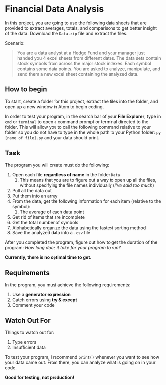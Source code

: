# Financial Data Analysis
In this project, you are going to use the following data sheets that are provided to extract averages, totals, and comparisons to get better insight of the data. Download the `Data.zip` file and extract the files.

Scenario:
> You are a data analyst at a Hedge Fund and your manager just handed you 4 excel sheets from different dates. The data sets contain stock symbols from across the major stock indexes. Each symbol contains some data points. You are asked to analyze, manipulate, and send them a new excel sheet containing the analyzed data.

## How to begin
To start, create a folder for this project, extract the files into the folder, and open up a new window in Atom to begin coding.

In order to test your program, in the search bar of your **File Explorer**, type in `cmd` or `terminal` to open a command prompt or terminal directed to the folder. This will allow you to call the following command relative to your folder so you do not have to type in the whole path to your Python folder: `py [name of file].py` and your data should print.

## Task
The program you will create must do the following:
1. Open each file **regardless of name** in the folder `Data`
   1. This means that you are to figure out a way to open up all the files, without specifying the file names individually (*I've said too much*)
1. Pull all the data out
1. Put them into an array
1. From the data, get the following information for each item (relative to the symbol):
   1. The average of each data point
1. Get rid of items that are incomplete
1. Get the total number of symbols
1. Alphabetically organize the data using the fastest sorting method
1. Save the analyzed data into a `.csv` file

After you completed the program, figure out how to get the duration of the program: *How long does it take for your program to run?* 

**Currently, there is no optimal time to get.**

## Requirements
In the program, you must achieve the following requirements:
1. Use a **generator expression**
1. Catch errors using **try & except**
1. Comment your code

## Watch Out For
Things to watch out for:
1. Type errors
1. Insufficient data

To test your program, I recommend `print()` whenever you want to see how your data came out. From there, you can analyze what is going on in your code. 

**Good for testing, not production!**
